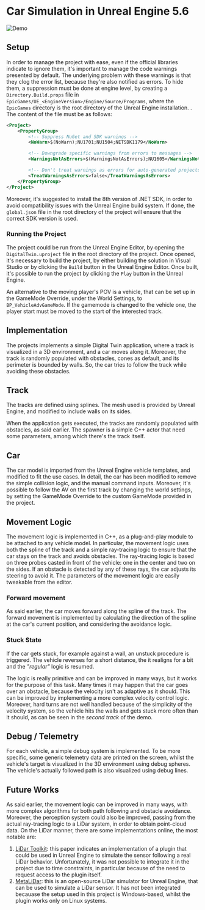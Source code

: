 # Car Simulation in Unreal Engine 5.6

![Demo](task-demo.gif)


## Setup
In order to manage the project with ease, even if the official libraries indicate to ignore them, it's important to manage the code warnings presented by default. The underlying problem with these warnings is that they clog the error list, because they're also notified as errors. To hide them, a suppression must be done at engine level, by creating a ```Directory.Build.props``` file in ```EpicGames/UE_<EngineVersion>/Engine/Source/Programs```, where the ```EpicGames``` directory is the root directory of the Unreal Engine installation. . The content of the file must be as follows:
```xml
<Project>
	<PropertyGroup>
		<!-- Suppress NuGet and SDK warnings -->
		<NoWarn>$(NoWarn);NU1701;NU1504;NETSDK1179</NoWarn>

		<!-- Downgrade specific warnings from errors to messages -->
		<WarningsNotAsErrors>$(WarningsNotAsErrors);NU1605</WarningsNotAsErrors>

		<!-- Don't treat warnings as errors for auto-generated projects -->
		<TreatWarningsAsErrors>false</TreatWarningsAsErrors>
	</PropertyGroup>
</Project>
```

Moreover, it's suggested to install the 8th version of .NET SDK, in order to avoid compatibility issues with the Unreal Engine build system. If done, the ```global.json``` file in the root directory of the project will ensure that the correct SDK version is used.	

### Running the Project
The project could be run from the Unreal Engine Editor, by opening the ```DigitalTwin.uproject``` file in the root directory of the project. Once opened, it's necessary to build the project, by either building the solution in Visual Studio or by clicking the ```Build``` button in the Unreal Engine Editor. Once built, it's possible to run the project by clicking the ```Play``` button in the Unreal Engine.

An alternative to the moving player's POV is a vehicle, that can be set up in the GameMode Override, under the World Settings, to  ```BP_VehicleAdvGameMode```. If the gamemode is changed to the vehicle one, the player start must be moved to the start of the interested track.

## Implementation
The projects implements a simple Digital Twin application, where a track is visualized in a 3D environment, and a car moves along it.
Moreover, the track is randomly populated with obstacles, cones as default, and its perimeter is bounded by walls. So, the car tries to follow the track while avoiding these obstacles.

## Track
The tracks are defined using splines. The mesh used is provided by Unreal Engine, and modified to include walls on its sides.

When the application gets executed, the tracks are randomly populated with obstacles, as said earlier.
The spawner is a simple C++ actor that need some parameters, among which there's the track itself.

## Car
The car model is imported from the Unreal Engine vehicle templates, and modified to fit the use cases. In detail, the car has been modified to remove the simple collision logic, and the manual command inputs. Moreover, it's possible to follow the AV on the first track by changing the world settings, by setting the GameMode Override to the custom GameMode provided in the project.

## Movement Logic
The movement logic is implemented in C++, as a plug-and-play module to be attached to any vehicle model. In particular, the movement logic uses both the spline of the track and a simple ray-tracing logic to ensure that the car stays on the track and avoids obstacles. The ray-tracing logic is based on three probes casted in front of the vehicle: one in the center and two on the sides. If an obstacle is detected by any of these rays, the car adjusts its steering to avoid it. The parameters of the movement logic are easily tweakable from the editor.

### Forward movement
As said earlier, the car moves forward along the spline of the track. The forward movement is implemented by calculating the direction of the spline at the car's current position, and considering the avoidance logic.

### Stuck State
If the car gets stuck, for example against a wall, an unstuck procedure is triggered. The vehicle reverses for a short distance, the it realigns for a bit and the _"regular"_ logic is resumed.

The logic is really primitive and can be improved in many ways, but it works for the purpose of this task. Many times it may happen that the car goes over an obstacle, because the velocity isn't as adaptive as it should. This can be improved by implementing a more complex velocity control logic. Moreover, hard turns are not well handled because of the simplicity of the velocity system, so the vehicle hits the walls and gets stuck more often than it should, as can be seen in the *second track* of the demo.

## Debug / Telemetry
For each vehicle, a simple debug system is implemented. To be more specific, some generic telemetry data are printed on the screen, whilst the vehicle's target is visualized in the 3D environment using debug spheres. The vehicle's actually followed path is also visualized using debug lines.

## Future Works
As said earlier, the movement logic can be improved in many ways, with more complex algorithms for both path following and obstacle avoidance. Moreover, the perception system could also be improved, passing from the actual ray-tracing logic to a LiDar system, in order to obtain point-cloud data. On the LiDar manner, there are some implementations online, the most notable are:
1. [LiDar Toolkit](https://dl.acm.org/doi/pdf/10.1145/3708035.3736025): this paper indicates an implementation of a plugin that could be used in Unreal Engine to simulate the sensor following a real LiDar behavior. Unfortunately, it was not possible to integrate it in the project due to time constraints, in particular because of the need to request access to the plugin itself.
2. [MetaLiDar](https://github.com/metabotics-ai/MetaLidar): this is an open-source LiDar simulator for Unreal Engine, that can be used to simulate a LiDar sensor. It has not been integrated becauase the setup used in this project is Windows-based, whilst the plugin works only on Linux systems.
